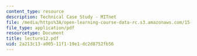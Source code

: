 ```yaml
---
content_type: resource
description: Technical Case Study - MITnet
file: /media/https%3A/open-learning-course-data-rc.s3.amazonaws.com/15-565j-integrating-esystems-global-information-systems-spring-2002/2a213c13a00511f119e1dc2d8752fb56_lecture12.pdf
file_type: application/pdf
resourcetype: Document
title: lecture12.pdf
uid: 2a213c13-a005-11f1-19e1-dc2d8752fb56
---
```

